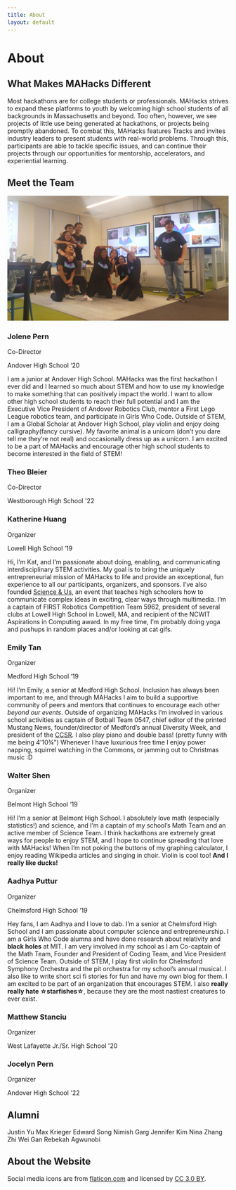 ```yaml
---
title: About
layout: default
---
```


# About

## What Makes MAHacks Different

Most hackathons are for college students or professionals. MAHacks strives to expand these platforms to youth by welcoming high school students of all backgrounds in Massachusetts and beyond. Too often, however, we see projects of little use being generated at hackathons, or projects being promptly abandoned. To combat this, MAHacks features Tracks and invites industry leaders to present students with real-world problems. Through this, participants are able to tackle specific issues, and can continue their projects through our opportunities for mentorship, accelerators, and experiential learning.

## Meet the Team

![alt text](uwuhaccs.jpg "MAHacks Team 2018-19")


### Jolene Pern

Co-Director

Andover High School ‘20

I am a junior at Andover High School. MAHacks was the first hackathon I ever did and I learned so much about STEM and how to use my knowledge to make something that can positively impact the world. I want to allow other high school students to reach their full potential and I am the Executive Vice President of Andover Robotics Club, mentor a First Lego League robotics team, and participate in Girls Who Code. Outside of STEM, I am a Global Scholar at Andover High School, play violin and enjoy doing calligraphy(fancy cursive). My favorite animal is a unicorn (don’t you dare tell me they’re not real) and occasionally dress up as a unicorn. I am excited to be a part of MAHacks and encourage other high school students to become interested in the field of STEM!


### Theo Bleier

Co-Director

Westborough High School '22


### Katherine Huang

Organizer

Lowell High School ‘19

Hi, I’m Kat, and I’m passionate about doing, enabling, and communicating interdisciplinary STEM activities. My goal is to bring the uniquely entrepreneurial mission of MAHacks to life and provide an exceptional, fun experience to all our participants, organizers, and sponsors. I’ve also founded [Science & Us](www.scienceandus.org), an event that teaches high schoolers how to communicate complex ideas in exciting, clear ways through multimedia. I’m a captain of FIRST Robotics Competition Team 5962, president of several clubs at Lowell High School in Lowell, MA, and recipient of the NCWIT Aspirations in Computing award. In my free time, I’m probably doing yoga and pushups in random places and/or looking at cat gifs. 


### Emily Tan

Organizer

Medford High School ‘19

Hi! I’m Emily, a senior at Medford High School. Inclusion has always been important to me, and through MAHacks I aim to build a supportive community of peers and mentors that continues to encourage each other _beyond our events_. Outside of organizing MAHacks I’m involved in various school activities as captain of Botball Team 0547, chief editor of the printed Mustang News, founder/director of Medford’s annual Diversity Week, and president of the [CCSR](www.medfordccsr.org). I also play piano and double bass! (pretty funny with me being 4'10¾") Whenever I have luxurious free time I enjoy power napping, squirrel watching in the Commons, or jamming out to Christmas music :D 


### Walter Shen

Organizer

Belmont High School ‘19

Hi! I’m a senior at Belmont High School. I absolutely love math (especially statistics!) and science, and I’m a captain of my school’s Math Team and an active member of Science Team. I think hackathons are extremely great ways for people to enjoy STEM, and I hope to continue spreading that love with MAHacks! When I’m not poking the buttons of my graphing calculator, I enjoy reading Wikipedia articles and singing in choir. Violin is cool too! **And I really like ducks!**


### Aadhya Puttur

Organizer

Chelmsford High School ‘19

Hey fans, I am Aadhya and I love to dab. I’m a senior at Chelmsford High School and I am passionate about computer science and entrepreneurship. I am a Girls Who Code alumna and have done research about relativity and **black holes** at MIT. I am very involved in my school as I am Co-captain of the Math Team, Founder and President of Coding Team, and Vice President of Science Team. Outside of STEM, I play first violin for Chelmsford Symphony Orchestra and the pit orchestra for my school’s annual musical. I also like to write short sci fi stories for fun and have my own blog for them. I am excited to be part of an organization that encourages STEM. I also **really really hate ☆starfishes☆**, because they are the most nastiest creatures to ever exist.


### Matthew Stanciu

Organizer

West Lafayette Jr./Sr. High School '20


### Jocelyn Pern

Organizer

Andover High School '22


## Alumni
Justin Yu
Max Krieger
Edward Song
Nimish Garg
Jennifer Kim
Nina Zhang
Zhi Wei Gan
Rebekah Agwunobi


## About the Website

Social media icons are from [flaticon.com](http://flaticon.com) and licensed by [CC 3.0 BY](http://creativecommons.org/licenses/by/3.0/).
